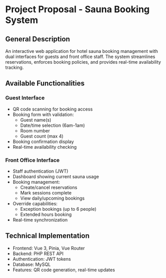 # Project Proposal - Sauna Booking System

## General Description
An interactive web application for hotel sauna booking management with dual interfaces for guests and front office staff. The system streamlines reservations, enforces booking policies, and provides real-time availability tracking.

## Available Functionalities

### Guest Interface
- QR code scanning for booking access
- Booking form with validation:
  - Guest name(s)
  - Date/time selection (6am-1am)
  - Room number
  - Guest count (max 4)
- Booking confirmation display
- Real-time availability checking

### Front Office Interface
- Staff authentication (JWT)
- Dashboard showing current sauna usage
- Booking management:
  - Create/cancel reservations
  - Mark sessions complete
  - View daily/upcoming bookings
- Override capabilities:
  - Exception bookings (up to 6 people)
  - Extended hours booking
- Real-time synchronization

## Technical Implementation
- Frontend: Vue 3, Pinia, Vue Router
- Backend: PHP REST API
- Authentication: JWT tokens
- Database: MySQL
- Features: QR code generation, real-time updates
